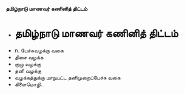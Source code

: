 **தமிழ்நாடு மாணவர் கணினித் திட்டம்**
- # தமிழ்நாடு மாணவர் கணினித் திட்டம்
- n. பேச்சுவழக்கு வகை
- திசை வழக்க
- குழு வழக்கு
- தனி வழக்கு
- வழக்கத்துக்கு மாறுபட்ட தனிமுறைப்பேச்சு வகை
- கிளைமொழி.

